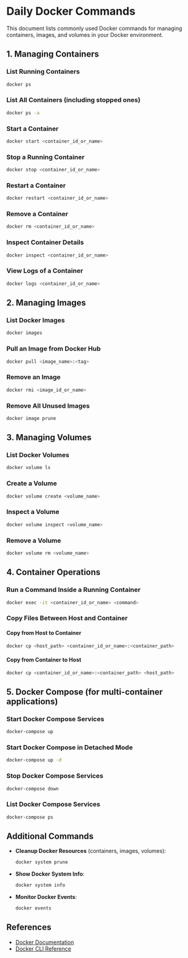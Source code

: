 # Daily Docker Commands

This document lists commonly used Docker commands for managing containers, images, and volumes in your Docker environment.

## 1. Managing Containers

### List Running Containers
```bash
docker ps
```

### List All Containers (including stopped ones)
```bash
docker ps -a
```

### Start a Container
```bash
docker start <container_id_or_name>
```

### Stop a Running Container
```bash
docker stop <container_id_or_name>
```

### Restart a Container
```bash
docker restart <container_id_or_name>
```

### Remove a Container
```bash
docker rm <container_id_or_name>
```

### Inspect Container Details
```bash
docker inspect <container_id_or_name>
```

### View Logs of a Container
```bash
docker logs <container_id_or_name>
```

## 2. Managing Images

### List Docker Images
```bash
docker images
```

### Pull an Image from Docker Hub
```bash
docker pull <image_name>:<tag>
```

### Remove an Image
```bash
docker rmi <image_id_or_name>
```

### Remove All Unused Images
```bash
docker image prune
```

## 3. Managing Volumes

### List Docker Volumes
```bash
docker volume ls
```

### Create a Volume
```bash
docker volume create <volume_name>
```

### Inspect a Volume
```bash
docker volume inspect <volume_name>
```

### Remove a Volume
```bash
docker volume rm <volume_name>
```

## 4. Container Operations

### Run a Command Inside a Running Container
```bash
docker exec -it <container_id_or_name> <command>
```

### Copy Files Between Host and Container
#### Copy from Host to Container
```bash
docker cp <host_path> <container_id_or_name>:<container_path>
```
#### Copy from Container to Host
```bash
docker cp <container_id_or_name>:<container_path> <host_path>
```

## 5. Docker Compose (for multi-container applications)

### Start Docker Compose Services
```bash
docker-compose up
```

### Start Docker Compose in Detached Mode
```bash
docker-compose up -d
```

### Stop Docker Compose Services
```bash
docker-compose down
```

### List Docker Compose Services
```bash
docker-compose ps
```

## Additional Commands

- **Cleanup Docker Resources** (containers, images, volumes):
  ```bash
  docker system prune
  ```

- **Show Docker System Info**:
  ```bash
  docker system info
  ```

- **Monitor Docker Events**:
  ```bash
  docker events
  ```

## References

- [Docker Documentation](https://docs.docker.com/)
- [Docker CLI Reference](https://docs.docker.com/engine/reference/commandline/cli/)
